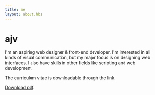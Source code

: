 ```yaml
---
title: me
layout: about.hbs
---
```


# ajv

I'm an aspiring web designer & front-end developer. I'm interested in all kinds of visual communication, but my major focus is on designing web interfaces. I also have skills in other fields like scripting and web development.

The curriculum vitae is downloadable through the link.

<a href="assets/cv/CV-Andreas-johan-virkus.pdf">Download pdf</a>.
